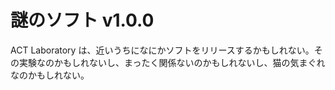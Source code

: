 # 謎のソフト v1.0.0

ACT Laboratory は、近いうちになにかソフトをリリースするかもしれない。その実験なのかもしれないし、まったく関係ないのかもしれないし、猫の気まぐれなのかもしれない。
